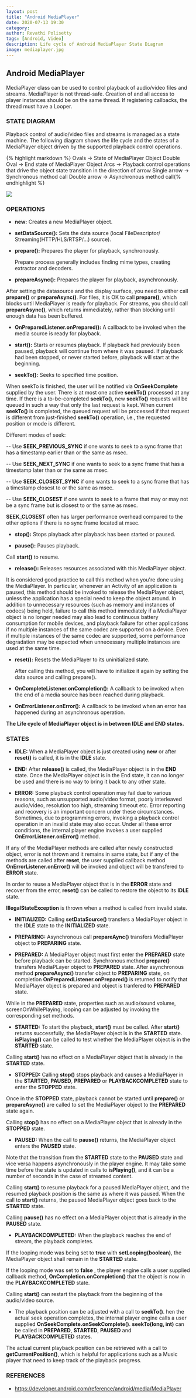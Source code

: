 ```yaml
---
layout: post
title: "Android MediaPlayer"
date: 2020-07-13 19:30
category: 
author: Revathi Polisetty
tags: [Android, Video]
description: Life cycle of Android MediaPlayer State Diagram
image: mediaplayer.jpg
---
```


## Android MediaPlayer

MediaPlayer class can be used to control playback of audio/video files and streams. MediaPlayer is not thread-safe. Creation of and all access to player instances should be on the same thread. If registering callbacks, the thread must have a Looper.

### STATE DIAGRAM

Playback control of audio/video files and streams is managed as a state machine. The following diagram shows the life cycle and the states of a MediaPlayer object driven by the supported playback control operations.

{% highlight markdown %}
Ovals -> State of MediaPlayer Object
Double Oval -> End state of MediaPlayer Object
Arcs -> Playback control operations that drive the object state transition in the direction of arrow
    Single arrow -> Synchronous method call
    Double arrow -> Asynchronous method call{% endhighlight %}

![]({{site.baseurl}}/img/mediaplayer_state_diagram.gif)

### OPERATIONS

* **new:** Creates a new MediaPlayer object.
  
* **setDataSource():** Sets the data source (local FileDescriptor/ Streaming(HTTP/HLS/RTSP/...) source).

* **prepare():** Prepares the player for playback, synchronously. 

  Prepare process generally includes finding mime types, creating extractor and decoders.

* **prepareAsync():** Prepares the player for playback, asynchronously.

After setting the datasource and the display surface, you need to either call **prepare()** or **prepareAsync()**. For files, it is OK to call **prepare()**, which blocks until MediaPlayer is ready for playback. For streams, you should call **prepareAsync()**, which returns immediately, rather than blocking until enough data has been buffered.

* **OnPreparedListener.onPrepared():** A callback to be invoked when the media source is ready for playback.

* **start():** Starts or resumes playback. If playback had previously been paused, playback will continue from where it was paused. If playback had been stopped, or never started before, playback will start at the beginning.

* **seekTo():** Seeks to specified time position. 

When seekTo is finished, the user will be notified via **OnSeekComplete** supplied by the user. There is at most one active **seekTo()** processed at any time. If there is a to-be-completed **seekTo()**, new **seekTo()** requests will be queued in such a way that only the last request is kept. When current **seekTo()** is completed, the queued request will be processed if that request is different from just-finished **seekTo()** operation, i.e., the requested position or mode is different.

  Different modes of seek:

  -- Use **SEEK_PREVIOUS_SYNC** if one wants to seek to a sync frame that has a timestamp earlier than or the same as msec.
  
  -- Use **SEEK_NEXT_SYNC** if one wants to seek to a sync frame that has a timestamp later than or the same as msec.
  
  -- Use **SEEK_CLOSEST_SYNC** if one wants to seek to a sync frame that has a timestamp closest to or the same as msec.
  
  -- Use **SEEK_CLOSEST** if one wants to seek to a frame that may or may not be a sync frame but is closest to or the same as msec.

**SEEK_CLOSEST** often has larger performance overhead compared to the other options if there is no sync frame located at msec.

* **stop():** Stops playback after playback has been started or paused.

* **pause():** Pauses playback. 

Call **start()** to resume.

* **release():** Releases resources associated with this MediaPlayer object.

It is considered good practice to call this method when you're done using the MediaPlayer. In particular, whenever an Activity of an application is paused, this method should be invoked to release the MediaPlayer object, unless the application has a special need to keep the object around. In addition to unnecessary resources (such as memory and instances of codecs) being held, failure to call this method immediately if a MediaPlayer object is no longer needed may also lead to continuous battery consumption for mobile devices, and playback failure for other applications if no multiple instances of the same codec are supported on a device. Even if multiple instances of the same codec are supported, some performance degradation may be expected when unnecessary multiple instances are used at the same time.

* **reset():** Resets the MediaPlayer to its uninitialized state.

  After calling this method, you will have to initialize it again by setting the data source and calling prepare().
  
* **OnCompleteListener.onCompletion():** A callback to be invoked when the end of a media source has been reached during playback.

* **OnErrorListener.onError():** A callback to be invoked when an error has happened during an asynchronous operation.


**The Life cycle of MediaPlayer object is in between **IDLE** and **END** states.**

### STATES

* **IDLE:** When a MediaPlayer object is just created using **new** or after **reset()** is called, it is in the **IDLE** state. 

* **END:** After **release()** is called, the MediaPlayer object is in the **END** state. Once the MediaPlayer object is in the End state, it can no longer be used and there is no way to bring it back to any other state.

* **ERROR:** Some playback control operation may fail due to various reasons, such as unsupported audio/video format, poorly interleaved audio/video, resolution too high, streaming timeout etc. Error reporting and recovery is an important concern under these circumstances. Sometimes, due to programming errors, invoking a playback control operation in an invalid state may also occur. Under all these error conditions, the internal player engine invokes a user supplied **OnErrorListener.onError()** method.

If any of the MediaPlayer methods are called after newly constructed object, error is not thrown and it remains in same state, but if any of the methods are called after **reset**, the user supplied callback method **OnErrorListener.onError()** will be invoked and object will be transfered to **ERROR** state.

In order to reuse a MediaPlayer object that is in the **ERROR** state and recover from the error, **reset()** can be called to restore the object to its **IDLE** state.

**IllegalStateException** is thrown when a method is called from invalid state.

* **INITIALIZED:** Calling **setDataSource()** transfers a MediaPlayer object in the **IDLE** state to the **INITIALIZED** state.

* **PREPARING:**  Asynchronous call **prepareAync()** transfers MediaPlayer object to **PREPARING** state.

* **PREPARED:** A MediaPlayer object must first enter the **PREPARED** state before playback can be started. Synchronous method **prepare()** transfers MediaPLayer object to **PREPARED** state. After asynchronous method **prepareAsync()** transfer object to **PREPARING** state, on completion **OnPreparedListener.onPrepared()** is returned to notify that MediaPlayer object is prepared and object is tranfered to **PREPARED** state.

While in the **PREPARED** state, properties such as audio/sound volume, screenOnWhilePlaying, looping can be adjusted by invoking the corresponding set methods.

* **STARTED:** To start the playback, **start()** must be called. After **start()** returns successfully, the MediaPlayer object is in the **STARTED** state. **isPlaying()** can be called to test whether the MediaPlayer object is in the **STARTED** state.

Calling **start()** has no effect on a MediaPlayer object that is already in the **STARTED** state.

* **STOPPED:** Calling **stop()** stops playback and causes a MediaPlayer in the **STARTED**, **PAUSED**, **PREPARED** or **PLAYBACKCOMPLETED** state to enter the **STOPPED** state.

Once in the **STOPPED** state, playback cannot be started until **prepare()** or **prepareAsync()** are called to set the MediaPlayer object to the **PREPARED** state again.

Calling **stop()** has no effect on a MediaPlayer object that is already in the **STOPPED** state.

* **PAUSED:** When the call to **pause()** returns, the MediaPlayer object enters the **PAUSED** state. 

Note that the transition from the **STARTED** state to the **PAUSED** state and vice versa happens asynchronously in the player engine. It may take some time before the state is updated in calls to **isPlaying()**, and it can be a number of seconds in the case of streamed content.

Calling **start()** to resume playback for a paused MediaPlayer object, and the resumed playback position is the same as where it was paused. When the call to **start()** returns, the paused MediaPlayer object goes back to the **STARTED** state.

Calling **pause()** has no effect on a MediaPlayer object that is already in the **PAUSED** state.

* **PLAYBACKCOMPLETED:** When the playback reaches the end of stream, the playback completes. 

If the looping mode was being set to **true** with **setLooping(boolean)**, the MediaPlayer object shall remain in the **STARTED** state.

If the looping mode was set to **false** , the player engine calls a user supplied callback method, **OnCompletion.onCompletion()**  that the object is now in the **PLAYBACKCOMPLETED** state.

Calling **start()** can restart the playback from the beginning of the audio/video source.

* The playback position can be adjusted with a call to **seekTo()**. hen the actual seek operation completes, the internal player engine calls a user supplied **OnSeekComplete.onSeekComplete()**. **seekTo(long, int)** can be called in **PREPARED**, **STARTED**, **PAUSED** and **PLAYBACKCOMPLETED** states.

The actual current playback position can be retrieved with a call to **getCurrentPosition()**, which is helpful for applications such as a Music player that need to keep track of the playback progress.

### REFERENCES
* <https://developer.android.com/reference/android/media/MediaPlayer>
